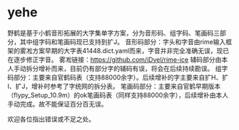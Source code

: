 # yehe
野鹤是基于小鹤音形拓展的大字集单字方案，分为音形码、组字码、笔画码三部分，其中组字码和笔画码现已支持到扩J。
音形码部分：字头和字音由rime输入框架的雾凇方案早期的大字表41448.dict.yaml而来，字音并非完全准确无误，现已在逐步修正字音。
           雾凇链接：https://github.com/iDvel/rime-ice
           辅码部分由本人手动拆分增补而来，目前仍有部分字的辅码有误，将会在后续持续勘误。
组字码部分：主要来自官鹤码表（支持88000余字）。后续增补的字主要来自扩H、扩I、扩J，增补时参考了字统网的拆分表。
笔画码部分：主要来自官鹤早期版本（flypy_Setup_10.9m）的ok笔画码表（同样支持88000余字），后续增补由本人手动完成。故不能保证百分百无误。

欢迎各位指出错误或不足之处。
